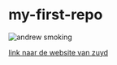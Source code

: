 # my-first-repo
![andrew smoking](https://i.guim.co.uk/img/media/59c1b14b1677cc33e27967cf6b11c8fd99a93761/0_102_1080_648/master/1080.jpg?width=620&quality=85&fit=max&s=8c3e86380c96ce27219e500732840218)

[link naar de website van zuyd](https://www.zuyd.nl/)
